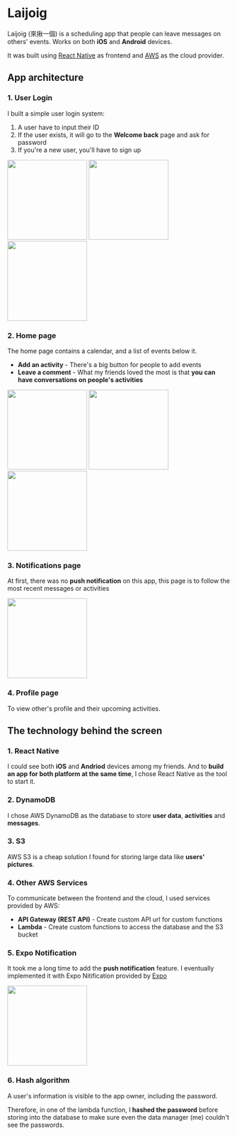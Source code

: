 # Laijoig

Laijoig (來揪一個) is a scheduling app that people can leave messages on others' events. Works on both **iOS** and **Android** devices.

It was built using [React Native](https://reactnative.dev/) as frontend and [AWS](https://aws.amazon.com/tw/) as the cloud provider.

## App architecture

### 1. User Login
I built a simple user login system:
1. A user have to input their ID
2. If the user exists, it will go to the **Welcome back** page and ask for password
3. If you're a new user, you'll have to sign up

<img src="https://github.com/JunweiNotAvailable/LaiJoig/assets/89463326/60e49a9c-99eb-4aef-a953-a1bdcf52b0dd" alt="" width="180" >
<img src="https://github.com/JunweiNotAvailable/LaiJoig/assets/89463326/a241c25f-7521-4a5e-9379-eca7a3f97cf3" alt="" width="180" >
<img src="https://github.com/JunweiNotAvailable/LaiJoig/assets/89463326/ecc1de38-271e-4ee0-b017-367b84251dfb" alt="" width="180" >

### 2. Home page
The home page contains a calendar, and a list of events below it.
- **Add an activity** - There's a big button for people to add events
- **Leave a comment** - What my friends loved the most is that **you can have conversations on people's activities**

<img src="https://github.com/JunweiNotAvailable/LaiJoig/assets/89463326/3c9777af-c511-43ac-840c-0cbf772a0d0c" alt="" width="180" >
<img src="https://github.com/JunweiNotAvailable/LaiJoig/assets/89463326/16361840-d563-4d53-99ed-179fe23ba95c" alt="" width="180" >
<img src="https://github.com/JunweiNotAvailable/LaiJoig/assets/89463326/3f201a1c-a9bd-48d7-9ed9-73c49e35a582" alt="" width="180" >

### 3. Notifications page
At first, there was no **push notification** on this app, this page is to follow the most recent messages or activities

<img src="https://github.com/JunweiNotAvailable/LaiJoig/assets/89463326/309c2ba1-1f0d-468e-98cb-494808f2d05c" alt="" width="180" >

### 4. Profile page
To view other's profile and their upcoming activities.

## The technology behind the screen

### 1. React Native 
I could see both **iOS** and **Andriod** devices among my friends. And to **build an app for both platform at the same time**, I chose React Native as the tool to start it.

### 2. DynamoDB
I chose AWS DynamoDB as the database to store **user data**, **activities** and **messages**.

### 3. S3
AWS S3 is a cheap solution I found for storing large data like **users' pictures**.

### 4. Other AWS Services

To communicate between the frontend and the cloud, I used services provided by AWS: 
- **API Gateway (REST API)** - Create custom API url for custom functions
- **Lambda** - Create custom functions to access the database and the S3 bucket

### 5. Expo Notification
It took me a long time to add the **push notification** feature. I eventually implemented it with Expo Nitification provided by [Expo](https://expo.dev)

<img src="https://github.com/JunweiNotAvailable/LaiJoig/assets/89463326/ad28eabe-5ae4-4056-874c-7da6f45e070e" alt="" width="180" >

### 6. Hash algorithm
A user's information is visible to the app owner, including the password.

Therefore, in one of the lambda function, I **hashed the password** before storing into the database to make sure even the data manager (me) couldn't see the passwords. 
